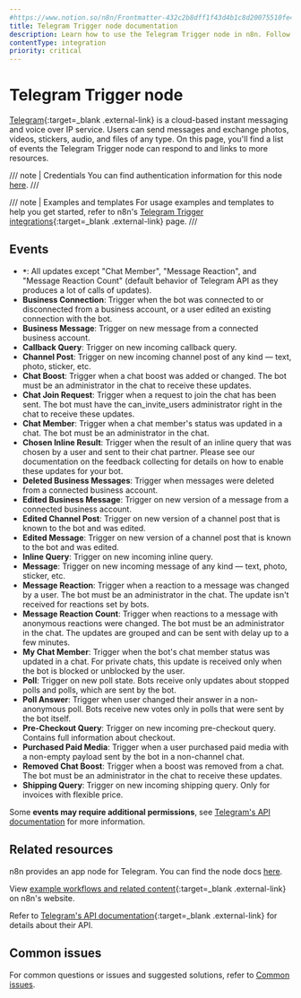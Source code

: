 ```yaml
---
#https://www.notion.so/n8n/Frontmatter-432c2b8dff1f43d4b1c8d20075510fe4
title: Telegram Trigger node documentation
description: Learn how to use the Telegram Trigger node in n8n. Follow technical documentation to integrate Telegram Trigger node into your workflows.
contentType: integration
priority: critical
---
```


# Telegram Trigger node

[Telegram](https://telegram.org/){:target=_blank .external-link} is a cloud-based instant messaging and voice over IP service. Users can send messages and exchange photos, videos, stickers, audio, and files of any type. On this page, you'll find a list of events the Telegram Trigger node can respond to and links to more resources.

/// note | Credentials
You can find authentication information for this node [here](/integrations/builtin/credentials/telegram/).
///

///  note  | Examples and templates
For usage examples and templates to help you get started, refer to n8n's [Telegram Trigger integrations](https://n8n.io/integrations/telegram-trigger/){:target=_blank .external-link} page.
///

## Events

- **`*`**: All updates except "Chat Member", "Message Reaction", and "Message Reaction Count" (default behavior of Telegram API as they produces a lot of calls of updates).
- **Business Connection**: Trigger when the bot was connected to or disconnected from a business account, or a user edited an existing connection with the bot.
- **Business Message**: Trigger on new message from a connected business account.
- **Callback Query**: Trigger on new incoming callback query.
- **Channel Post**: Trigger on new incoming channel post of any kind — text, photo, sticker, etc.
- **Chat Boost**: Trigger when a chat boost was added or changed. The bot must be an administrator in the chat to receive these updates.
- **Chat Join Request**: Trigger when a request to join the chat has been sent. The bot must have the can_invite_users administrator right in the chat to receive these updates.
- **Chat Member**: Trigger when a chat member's status was updated in a chat. The bot must be an administrator in the chat.
- **Chosen Inline Result**: Trigger when the result of an inline query that was chosen by a user and sent to their chat partner. Please see our documentation on the feedback collecting for details on how to enable these updates for your bot.
- **Deleted Business Messages**: Trigger when messages were deleted from a connected business account.
- **Edited Business Message**: Trigger on new version of a message from a connected business account.
- **Edited Channel Post**: Trigger on new version of a channel post that is known to the bot and was edited.
- **Edited Message**: Trigger on new version of a channel post that is known to the bot and was edited.
- **Inline Query**: Trigger on new incoming inline query.
- **Message**: Trigger on new incoming message of any kind — text, photo, sticker, etc.
- **Message Reaction**: Trigger when a reaction to a message was changed by a user. The bot must be an administrator in the chat. The update isn't received for reactions set by bots.
- **Message Reaction Count**: Trigger when reactions to a message with anonymous reactions were changed. The bot must be an administrator in the chat. The updates are grouped and can be sent with delay up to a few minutes.
- **My Chat Member**: Trigger when the bot's chat member status was updated in a chat. For private chats, this update is received only when the bot is blocked or unblocked by the user.
- **Poll**: Trigger on new poll state. Bots receive only updates about stopped polls and polls, which are sent by the bot.
- **Poll Answer**: Trigger when user changed their answer in a non-anonymous poll. Bots receive new votes only in polls that were sent by the bot itself.
- **Pre-Checkout Query**: Trigger on new incoming pre-checkout query. Contains full information about checkout.
- **Purchased Paid Media**: Trigger when a user purchased paid media with a non-empty payload sent by the bot in a non-channel chat.
- **Removed Chat Boost**: Trigger when a boost was removed from a chat. The bot must be an administrator in the chat to receive these updates.
- **Shipping Query**: Trigger on new incoming shipping query. Only for invoices with flexible price.

Some **events may require additional permissions**, see [Telegram's API documentation](https://core.telegram.org/bots/api#getting-updates) for more information.

## Related resources

n8n provides an app node for Telegram. You can find the node docs [here](/integrations/builtin/credentials/telegram/).

View [example workflows and related content](https://n8n.io/integrations/telegram-trigger/){:target=_blank .external-link} on n8n's website.

Refer to [Telegram's API documentation](https://core.telegram.org/bots/api){:target=_blank .external-link} for details about their API.

## Common issues

For common questions or issues and suggested solutions, refer to [Common issues](/integrations/builtin/trigger-nodes/n8n-nodes-base.telegramtrigger/common-issues/).
